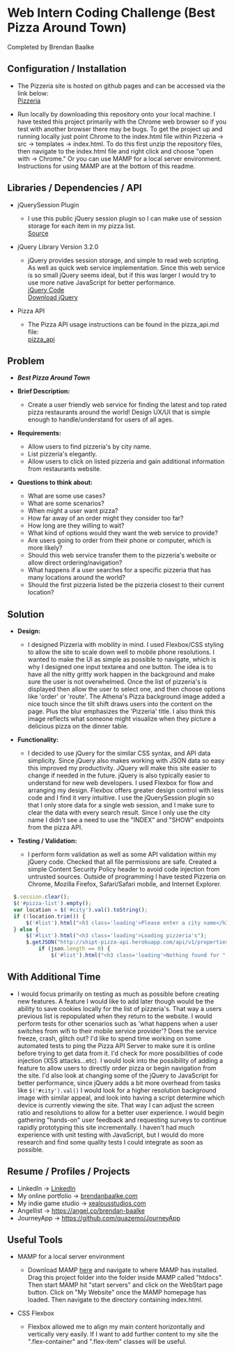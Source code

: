 Web Intern Coding Challenge (Best Pizza Around Town)
=======================
Completed by Brendan Baalke


Configuration / Installation
----------------------------
* The Pizzeria site is hosted on github pages and can be accessed via the link below: <br />
  [Pizzeria](http://quazemo.github.io/web-intern-coding-challenge/Pizzeria/src/templates/)

* Run locally by downloading this repository onto your local machine. I have tested this project primarily with the Chrome web browser so if you test with another browser there may be bugs. To get the project up and running locally just point Chrome to the index.html file within Pizzeria -> src -> templates -> index.html. To do this first unzip the repository files, then navigate to the index.html file and right click and choose "open with -> Chrome." Or you can use MAMP for a local server environment. Instructions for using MAMP are at the bottom of this readme.


Libraries / Dependencies / API
----------------------------
* jQuerySession Plugin
	- I use this public jQuery session plugin so I can make use of session storage for each item in my pizza list.<br />
  [Source](https://github.com/AlexChittock/JQuery-Session-Plugin)

* jQuery Library Version 3.2.0
	- jQuery provides session storage, and simple to read web scripting. As well as quick web service implementation. Since this web service is so small jQuery seems ideal, but if this was larger I would try to use more native JavaScript for better performance.<br />
  [jQuery Code](https://ajax.googleapis.com/ajax/libs/jquery/3.2.0/jquery.min.js)<br />
  [Download jQuery](https://jquery.com/download/)

* Pizza API
  - The Pizza API usage instructions can be found in the pizza_api.md file: <br /> [pizza_api](https://github.com/quazemo/web-intern-coding-challenge/blob/master/pizza_api.md)

Problem
-------
* ***Best Pizza Around Town***
- **Brief Description:**
	- Create a user friendly web service for finding the latest and top rated pizza restaurants around the world!
	Design UX/UI that is simple enough to handle/understand for users of all ages.

- **Requirements:**
	- Allow users to find pizzeria's by city name.
	- List pizzeria's elegantly.
	- Allow users to click on listed pizzeria and gain additional information from restaurants website.

- **Questions to think about:**
	- What are some use cases?
	- What are some scenarios?
	- When might a user want pizza?
	- How far away of an order might they consider too far?
	- How long are they willing to wait?
	- What kind of options would they want the web service to provide?
	- Are users going to order from their phone or computer, which is more likely?
	- Should this web service transfer them to the pizzeria's website or allow direct ordering/navigation?
	- What happens if a user searches for a specific pizzeria that has many locations around the world?
	- Should the first pizzeria listed be the pizzeria closest to their current location?


Solution
--------
  - **Design:**
	- I designed Pizzeria with mobility in mind. I used Flexbox/CSS styling to allow the site to scale down well to mobile phone resolutions. I wanted to make the UI as simple as possible to navigate, which is why I designed one input textarea and one button. The idea is to have all the nitty gritty work happen in the background and make sure the user is not overwhelmed. Once the list of pizzeria's is displayed then allow the user to select one, and then choose options like 'order' or 'route'. The Athena's Pizza background image added a nice touch since the tilt shift draws users into the content on the page. Plus the blur emphasizes the 'Pizzeria' title. I also think this image reflects what someone might visualize when they picture a delicious pizza on the dinner table.

  - **Functionality:**
	- I decided to use jQuery for the similar CSS syntax, and API data simplicity. Since jQuery also makes working with JSON data so easy this improved my productivity. JQuery will make this site easier to change if needed in the future. jQuery is also typically easier to understand for new web developers. I used Flexbox for flow and arranging my design. Flexbox offers greater design control with less code and I find it very intuitive. I use the jQuerySession plugin so that I only store data for a single web session, and I make sure to clear the data with every search result. Since I only use the city name I didn't see a need to use the "INDEX" and "SHOW" endpoints from the pizza API.

  - **Testing / Validation:**
	- I perform form validation as well as some API validation within my jQuery code. Checked that all file permissions are safe. Created a simple Content Security Policy header to avoid code injection from untrusted sources. Outside of programming I have tested Pizzeria on Chrome, Mozilla Firefox, Safari/Safari mobile, and Internet Explorer. <br />
  ```javascript
	$.session.clear();
	$('#pizza-list').empty();
	var location = $('#city').val().toString();
	if (!location.trim()) {
		$('#list').html("<h3 class='loading'>Please enter a city name</h3>");
	} else {
		$('#list').html("<h3 class='loading'>Loading pizzeria's");
		$.getJSON("http://shipt-pizza-api.herokuapp.com/api/v1/properties/search?city=" + location, function(json) {
			if (json.length == 0) {
				$('#list').html("<h3 class='loading'>Nothing found for " + location + "</h3>");
  ```


With Additional Time
--------------------
* I would focus primarily on testing as much as possible before creating new features. A feature I would like to add later though would be the ability to save cookies locally for the list of pizzeria's. That way a users previous list is repopulated when they return to the website. I would perform tests for other scenarios such as 'what happens when a user switches from wifi to their mobile service provider'? Does the service freeze, crash, glitch out? I'd like to spend time working on some automated tests to ping the Pizza API Server to make sure it is online before trying to get data from it. I'd check for more possibilities of code injection (XSS attacks...etc). I would look into the possibility of adding a feature to allow users to directly order pizza or begin navigation from the site. I'd also look at changing some of the jQuery to JavaScript for better performance, since jQuery adds a bit more overhead from tasks like ```$('#city').val()``` I would look for a higher resolution background image with similar appeal, and look into having a script determine which device is currently viewing the site. That way I can adjust the screen ratio and resolutions to allow for a better user experience. I would begin gathering "hands-on" user feedback and requesting surveys to continue rapidly prototyping this site incrementally. I haven't had much experience with unit testing with JavaScript, but I would do more research and find some quality tests I could integrate as soon as possible.


Resume / Profiles / Projects
------------------------
* LinkedIn -> [LinkedIn](https://www.linkedin.com/in/brendan-baalke-192444114)
* My online portfolio -> [brendanbaalke.com](www.brendanbaalke.com)
* My indie game studio -> [xealousstudios.com](www.xealousstudios.com)
* Angellist -> https://angel.co/brendan-baalke
* JourneyApp -> https://github.com/quazemo/JourneyApp


Useful Tools
------------
* MAMP for a local server environment
  - Download MAMP [here](https://www.mamp.info/en/downloads/) and navigate to where MAMP has installed. Drag this project folder into the folder inside MAMP called "htdocs". Then start MAMP hit "start servers" and click on the WebStart page button. Click on "My Website" once the MAMP homepage has loaded. Then navigate to the directory containing index.html.

* CSS Flexbox
	- Flexbox allowed me to align my main content horizontally and vertically very easily. If I want to add further content to my site the ".flex-container" and ".flex-item" classes will be useful.
